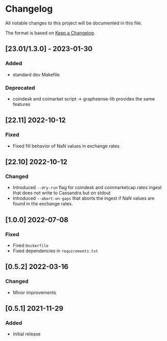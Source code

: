 # Changelog
All notable changes to this project will be documented in this file.

The format is based on [Keep a Changelog](https://keepachangelog.com/en/1.0.0/).

## [23.01/1.3.0] - 2023-01-30
### Added
- standard dev Makefile
### Deprecated
- coindesk and coimarket script -> graphsense-lib provides the same features

## [22.11] 2022-10-12
### Fixed
- Fixed fill behavior of NaN values in exchange rates

## [22.10] 2022-10-12
### Changed
- Introduced `--dry-run` flag for coindesk and coinmarketcap rates ingest that
  does not write to Cassandra but on stdout
- Introduced `--abort-on-gaps` that aborts the ingest if NaN values are found
  in the exchange rates.

## [1.0.0] 2022-07-08
### Fixed
- Fixed `Dockerfile`
- Fixed dependencies in `requirements.txt`

## [0.5.2] 2022-03-16
### Changed
- Minor improvements

## [0.5.1] 2021-11-29
### Added
- Initial release
